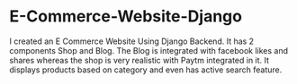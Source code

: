 # E-Commerce-Website-Django
I created an E Commerce Website Using Django Backend. It has 2 components Shop and Blog. 
The Blog is integrated with facebook likes and shares whereas the shop is very realistic with Paytm integrated in it.
It displays products based on category and even has active search feature.
